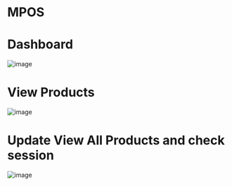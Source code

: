 # MPOS

# Dashboard
![image](https://github.com/user-attachments/assets/86a053a6-6181-4864-b0b7-19b88201c71a)
# View Products
![image](https://github.com/user-attachments/assets/ce0c5429-ea3d-4274-a701-76caa15f9ad8)
# Update View All Products and check session
![image](https://github.com/user-attachments/assets/0c4493d2-4062-4e96-90c1-7d63a1862e32)

